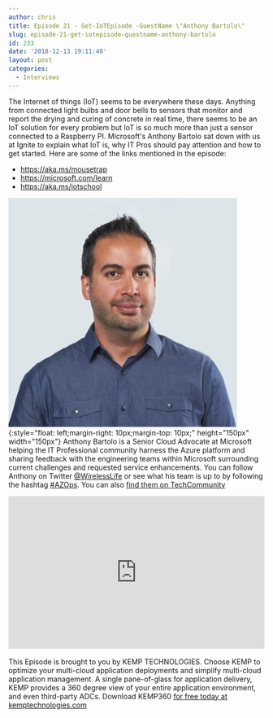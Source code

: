 ```yaml
---
author: chris
title: Episode 21 - Get-IoTEpisode -GuestName \"Anthony Bartolo\"
slug: episode-21-get-iotepisode-guestname-anthony-bartolo
id: 233
date: '2018-12-13 19:11:40'
layout: post
categories:
  - Interviews
---
```


The Internet of things (IoT) seems to be everywhere these days. Anything from connected light bulbs and door bells to sensors that monitor and report the drying and curing of concrete in real time, there seems to be an IoT solution for every problem but IoT is so much more than just a sensor connected to a Raspberry PI. Microsoft's Anthony Bartolo sat down with us at Ignite to explain what IoT is, why IT Pros should pay attention and how to get started. Here are some of the links mentioned in the episode:

*   https://aka.ms/mousetrap
*   https://microsoft.com/learn
*   https://aka.ms/iotschool

![Anthony](/images/uploads/2018/12/anthonyb.jpg){:style="float: left;margin-right: 10px;margin-top: 10px;" height="150px" width="150px"} Anthony Bartolo is a Senior Cloud Advocate at Microsoft helping the IT Professional community harness the Azure platform and sharing feedback with the engineering teams within Microsoft surrounding current challenges and requested service enhancements. You can follow Anthony on Twitter [@WirelessLife](https://twitter.com/WirelessLife) or see what his team is up to by following the hashtag [#AZOps](https://twitter.com/hashtag/AZOps). You can also [find them on TechCommunity](http://itopstalk.com)

<p><iframe width="100%" height="300" scrolling="no" frameborder="no" allow="autoplay" src="https://w.soundcloud.com/player/?url=https%3A//api.soundcloud.com/tracks/544434648&color=%23ff5500&auto_play=false&hide_related=false&show_comments=true&show_user=true&show_reposts=false&show_teaser=true&visual=true"></iframe></p>

This Episode is brought to you by KEMP TECHNOLOGIES. Choose KEMP to optimize your multi-cloud application deployments and simplify multi-cloud application management. A single pane-of-glass for application delivery, KEMP provides a 360 degree view of your entire application environment, and even third-party ADCs. Download KEMP360 [for free today at kemptechnologies.com](https://kempte.ch/2MYXjew)
